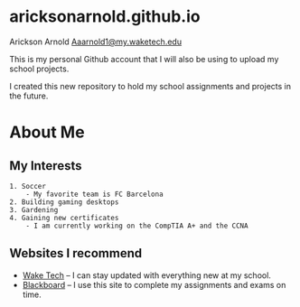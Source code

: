 # aricksonarnold.github.io

Arickson Arnold
Aaarnold1@my.waketech.edu

This is my personal Github account that I will also be using to upload my school projects.

I created this new repository to hold my school assignments and projects in the future.

# About Me  
## My Interests  
	1. Soccer  
 		- My favorite team is FC Barcelona  
	2. Building gaming desktops  
	3. Gardening  
	4. Gaining new certificates  
 		- I am currently working on the CompTIA A+ and the CCNA  
## Websites I recommend
- [Wake Tech](https://waketech.edu) – I can stay updated with everything new at my school.
- [Blackboard](https://blackboard.waketech.edu) – I use this site to complete my assignments and exams on time.
